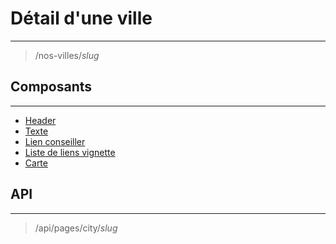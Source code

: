 # Détail d'une ville

---

> /nos-villes/_slug_

## Composants

---

- [Header](/2-cutting/composants/header/)
- [Texte](/2-cutting/composants/texte/)
- [Lien conseiller](/2-cutting/composants/lien-conseiller/)
- [Liste de liens vignette](/2-cutting/composants/liste-liens-vignette/)
- [Carte](/2-cutting/composants/carte/)

## API

---

> /api/pages/city/_slug_
